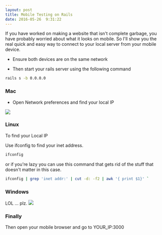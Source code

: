 ```yaml
---
layout: post
title: Mobile Testing on Rails
date: 2016-05-26  9:31:22
---
```


If you have worked on making a website that isn't complete garbage, you
have probably worried about what it looks on mobile. So I'll show you
the real quick and easy way to connect to your local server from your
mobile device.

 * Ensure both devices are on the same network

 * Then start your rails server using the following command

```bash
rails s -b 0.0.0.0
```

### Mac

 * Open Network preferences and find your local IP

![](https://dl.dropboxusercontent.com/spa/l2plmwrbl136qhn/jhi0pys8.png)

### Linux

To find your Local IP

Use ifconfig to find your inet address.

```bash
ifconfig
```

or if you're lazy you can use this command that gets rid of the stuff that
doesn't matter in this case.

```bash
ifconfig | grep 'inet addr:' | cut -d: -f2 | awk '{ print $1}' `
```

### Windows

LOL ... plz.
![](http://www.reactiongifs.com/lol/OIXrp.gif)

### Finally 
Then open your mobile browser and go to YOUR_IP:3000
